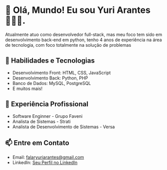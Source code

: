 # 👋 Olá, Mundo! Eu sou Yuri Arantes 👩🏽‍💻.
Atualmente atuo como desenvolvedor full-stack, mas meu foco tem sido em desenvolvimento back-end em python, tenho 4 anos de experiência na área de tecnologia, com foco totalmente na solução de problemas

## 🔧 Habilidades e Tecnologias

- Desenvolvimento Front: HTML, CSS, JavaScript
- Desenvolvimento Back: Python, PHP
- Banco de Dados: MySQL, PostgreSQL
- E muitos mais!

## 💼 Experiência Profissional

- Software Enginner - Grupo Faveni
- Analista de Sistemas - Strati
- Analista de Desenvolvimento de Sistemas - Versa

## 📫 Entre em Contato

- Email: falaryuriarantes@gmail.com
- LinkedIn: [Seu Perfil no LinkedIn](https://www.linkedin.com/in/yuri-arantes-3b023419a/)
